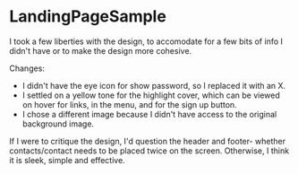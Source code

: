 # LandingPageSample

I took a few liberties with the design, to accomodate for a few bits of info I didn't have or to make the design more cohesive. 

Changes:
 - I didn't have the eye icon for show password, so I replaced it with an X. 
 - I settled on a yellow tone for the highlight cover, which can be viewed on hover for links, in the menu, and for the sign up button.
 - I chose a different image because I didn't have access to the original background image. 

If I were to critique the design, I'd question the header and footer- whether contacts/contact needs to be placed twice on the screen. Otherwise, I think it is sleek, simple and effective. 
